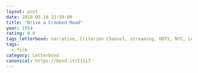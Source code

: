```yaml
---
layout: post 
date: 2019-05-10 23:59:00
title: "Drive a Crooked Road"
year: 1954
rating: 0.6
tags_letterboxd: narrative, Criterion Channel, streaming, HDTV, NYC, Leah
tags:
  - film
category: Letterboxd
canonical: https://boxd.it/I1Si7
---
```

